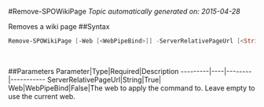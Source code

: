 #Remove-SPOWikiPage
*Topic automatically generated on: 2015-04-28*

Removes a wiki page
##Syntax
```powershell
Remove-SPOWikiPage [-Web [<WebPipeBind>]] -ServerRelativePageUrl [<String>]
```
&nbsp;

##Parameters
Parameter|Type|Required|Description
---------|----|--------|-----------
ServerRelativePageUrl|String|True|
Web|WebPipeBind|False|The web to apply the command to. Leave empty to use the current web.

